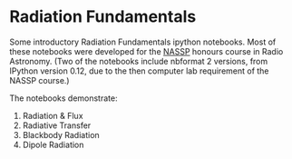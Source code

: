 Radiation Fundamentals
==================

Some introductory Radiation Fundamentals ipython notebooks. Most of these notebooks were developed for the [NASSP](http://www.star.ac.za) honours course in Radio Astronomy.
(Two of the notebooks include nbformat 2 versions, from IPython version 0.12, due to the then computer lab requirement of the NASSP course.)

The notebooks demonstrate:

1. Radiation & Flux
2. Radiative Transfer
3. Blackbody Radiation
4. Dipole Radiation
